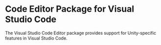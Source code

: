 # Code Editor Package for Visual Studio Code

The Visual Studio Code Editor package provides support for Unity-specific features in Visual Studio Code.
